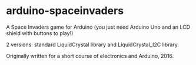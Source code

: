 # arduino-spaceinvaders
A Space Invaders game for Arduino (you just need Arduino Uno and an LCD shield with buttons to play!)

2 versions: standard LiquidCrystal library and LiquidCrystal_I2C library.

Originally written for a short course of electronics and Arduino, 2016.

